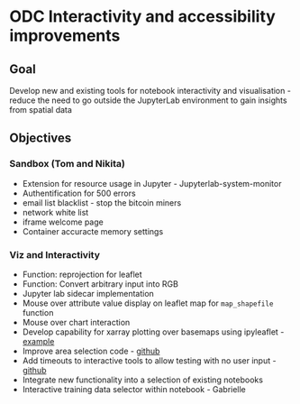# ODC Interactivity and accessibility improvements

## Goal
Develop new and existing tools for notebook interactivity and visualisation - reduce the need to go outside the JupyterLab environment to gain insights from spatial data

## Objectives
### Sandbox (Tom and Nikita)
- Extension for resource usage in Jupyter - Jupyterlab-system-monitor
- Authentification for 500 errors
- email list blacklist - stop the bitcoin miners
- network white list
- iframe welcome page
- Container accuracte memory settings
### Viz and Interactivity
- Function: reprojection for leaflet
- Function: Convert arbitrary input into RGB
- Jupyter lab sidecar implementation
- Mouse over attribute value display on leaflet map for `map_shapefile` function
- Mouse over chart interaction
- Develop capability for xarray plotting over basemaps using ipyleaflet - [example](https://github.com/jupyter-widgets/ipyleaflet/blob/master/examples/Numpy.ipynb)
- Improve area selection code - [github](https://github.com/GeoscienceAustralia/dea-notebooks/pull/482)
- Add timeouts to interactive tools to allow testing with no user input - [github](https://github.com/opendatacube/odc-tools/issues/31)
- Integrate new functionality into a selection of existing notebooks
- Interactive training data selector within notebook - Gabrielle
